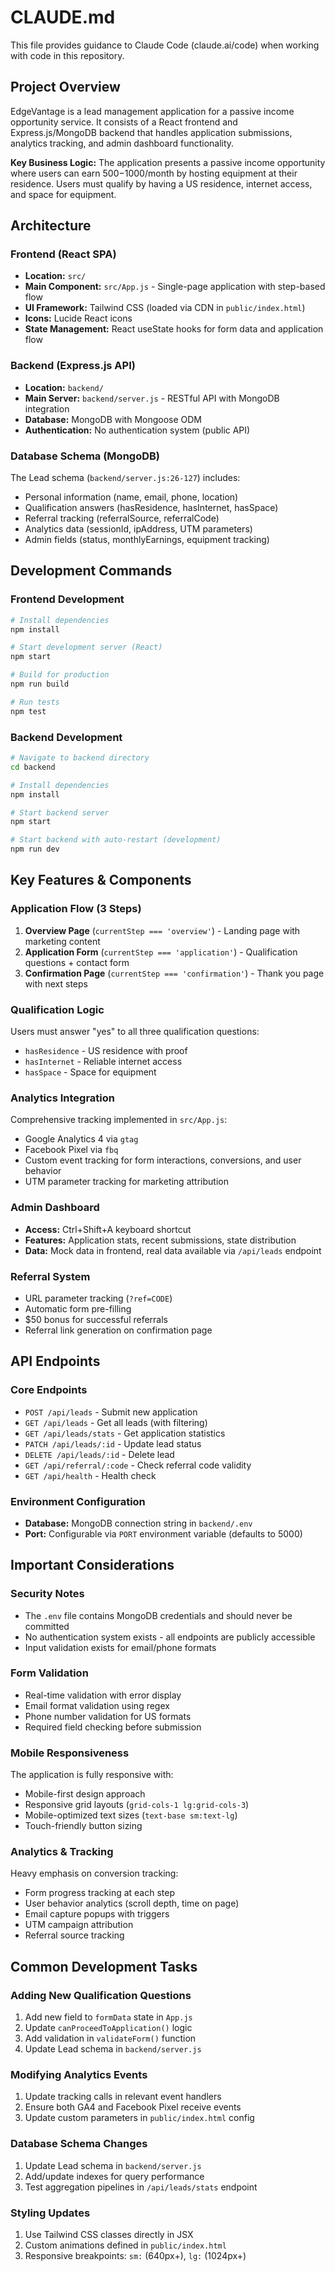 # CLAUDE.md

This file provides guidance to Claude Code (claude.ai/code) when working with code in this repository.

## Project Overview

EdgeVantage is a lead management application for a passive income opportunity service. It consists of a React frontend and Express.js/MongoDB backend that handles application submissions, analytics tracking, and admin dashboard functionality.

**Key Business Logic:** The application presents a passive income opportunity where users can earn $500-$1000/month by hosting equipment at their residence. Users must qualify by having a US residence, internet access, and space for equipment.

## Architecture

### Frontend (React SPA)
- **Location:** `src/`
- **Main Component:** `src/App.js` - Single-page application with step-based flow
- **UI Framework:** Tailwind CSS (loaded via CDN in `public/index.html`)
- **Icons:** Lucide React icons
- **State Management:** React useState hooks for form data and application flow

### Backend (Express.js API)
- **Location:** `backend/`
- **Main Server:** `backend/server.js` - RESTful API with MongoDB integration
- **Database:** MongoDB with Mongoose ODM
- **Authentication:** No authentication system (public API)

### Database Schema (MongoDB)
The Lead schema (`backend/server.js:26-127`) includes:
- Personal information (name, email, phone, location)
- Qualification answers (hasResidence, hasInternet, hasSpace)
- Referral tracking (referralSource, referralCode)
- Analytics data (sessionId, ipAddress, UTM parameters)
- Admin fields (status, monthlyEarnings, equipment tracking)

## Development Commands

### Frontend Development
```bash
# Install dependencies
npm install

# Start development server (React)
npm start

# Build for production
npm run build

# Run tests
npm test
```

### Backend Development
```bash
# Navigate to backend directory
cd backend

# Install dependencies
npm install

# Start backend server
npm start

# Start backend with auto-restart (development)
npm run dev
```

## Key Features & Components

### Application Flow (3 Steps)
1. **Overview Page** (`currentStep === 'overview'`) - Landing page with marketing content
2. **Application Form** (`currentStep === 'application'`) - Qualification questions + contact form
3. **Confirmation Page** (`currentStep === 'confirmation'`) - Thank you page with next steps

### Qualification Logic
Users must answer "yes" to all three qualification questions:
- `hasResidence` - US residence with proof
- `hasInternet` - Reliable internet access
- `hasSpace` - Space for equipment

### Analytics Integration
Comprehensive tracking implemented in `src/App.js`:
- Google Analytics 4 via `gtag`
- Facebook Pixel via `fbq`
- Custom event tracking for form interactions, conversions, and user behavior
- UTM parameter tracking for marketing attribution

### Admin Dashboard
- **Access:** Ctrl+Shift+A keyboard shortcut
- **Features:** Application stats, recent submissions, state distribution
- **Data:** Mock data in frontend, real data available via `/api/leads` endpoint

### Referral System
- URL parameter tracking (`?ref=CODE`)
- Automatic form pre-filling
- $50 bonus for successful referrals
- Referral link generation on confirmation page

## API Endpoints

### Core Endpoints
- `POST /api/leads` - Submit new application
- `GET /api/leads` - Get all leads (with filtering)
- `GET /api/leads/stats` - Get application statistics
- `PATCH /api/leads/:id` - Update lead status
- `DELETE /api/leads/:id` - Delete lead
- `GET /api/referral/:code` - Check referral code validity
- `GET /api/health` - Health check

### Environment Configuration
- **Database:** MongoDB connection string in `backend/.env`
- **Port:** Configurable via `PORT` environment variable (defaults to 5000)

## Important Considerations

### Security Notes
- The `.env` file contains MongoDB credentials and should never be committed
- No authentication system exists - all endpoints are publicly accessible
- Input validation exists for email/phone formats

### Form Validation
- Real-time validation with error display
- Email format validation using regex
- Phone number validation for US formats
- Required field checking before submission

### Mobile Responsiveness
The application is fully responsive with:
- Mobile-first design approach
- Responsive grid layouts (`grid-cols-1 lg:grid-cols-3`)
- Mobile-optimized text sizes (`text-base sm:text-lg`)
- Touch-friendly button sizing

### Analytics & Tracking
Heavy emphasis on conversion tracking:
- Form progress tracking at each step
- User behavior analytics (scroll depth, time on page)
- Email capture popups with triggers
- UTM campaign attribution
- Referral source tracking

## Common Development Tasks

### Adding New Qualification Questions
1. Add new field to `formData` state in `App.js`
2. Update `canProceedToApplication()` logic
3. Add validation in `validateForm()` function
4. Update Lead schema in `backend/server.js`

### Modifying Analytics Events
1. Update tracking calls in relevant event handlers
2. Ensure both GA4 and Facebook Pixel receive events
3. Update custom parameters in `public/index.html` config

### Database Schema Changes
1. Update Lead schema in `backend/server.js`
2. Add/update indexes for query performance
3. Test aggregation pipelines in `/api/leads/stats` endpoint

### Styling Updates
1. Use Tailwind CSS classes directly in JSX
2. Custom animations defined in `public/index.html`
3. Responsive breakpoints: `sm:` (640px+), `lg:` (1024px+)
